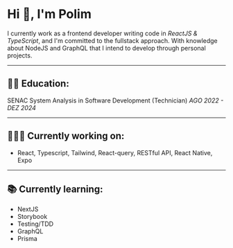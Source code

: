 # Hi 👋, I'm Polim

I currently work as a frontend developer writing code in _ReactJS & TypeScript_, and I'm committed to the fullstack approach. With knowledge about NodeJS and GraphQL that I intend to develop through personal projects.

---

## 🧑‍🎓 Education:

SENAC
System Analysis in Software Development (Technician)
_AGO 2022 - DEZ 2024_

---

## 🧑🏻‍💻 Currently working on:

- React, Typescript, Tailwind, React-query, RESTful API, React Native, Expo

---

## 📚 Currently learning:

- NextJS
- Storybook
- Testing/TDD
- GraphQL
- Prisma

